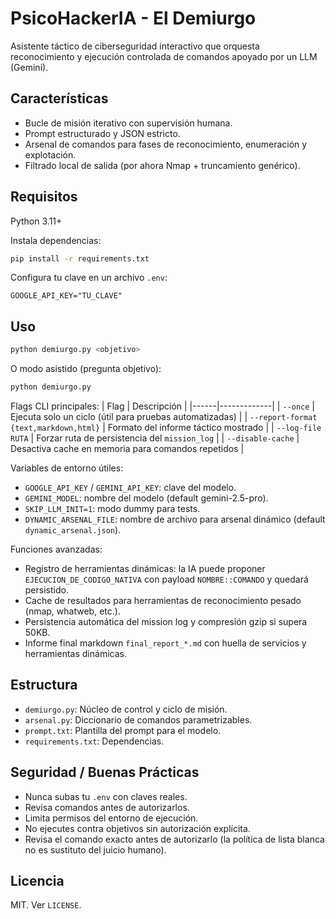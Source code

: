 # PsicoHackerIA - El Demiurgo

Asistente táctico de ciberseguridad interactivo que orquesta reconocimiento y ejecución controlada de comandos apoyado por un LLM (Gemini).

## Características
- Bucle de misión iterativo con supervisión humana.
- Prompt estructurado y JSON estricto.
- Arsenal de comandos para fases de reconocimiento, enumeración y explotación.
- Filtrado local de salida (por ahora Nmap + truncamiento genérico).

## Requisitos
Python 3.11+

Instala dependencias:
```bash
pip install -r requirements.txt
```
Configura tu clave en un archivo `.env`:
```
GOOGLE_API_KEY="TU_CLAVE"
```

## Uso
```bash
python demiurgo.py <objetivo>
```
O modo asistido (pregunta objetivo):
```bash
python demiurgo.py
```

Flags CLI principales:
| Flag | Descripción |
|------|-------------|
| `--once` | Ejecuta solo un ciclo (útil para pruebas automatizadas) |
| `--report-format {text,markdown,html}` | Formato del informe táctico mostrado |
| `--log-file RUTA` | Forzar ruta de persistencia del `mission_log` |
| `--disable-cache` | Desactiva cache en memoria para comandos repetidos |

Variables de entorno útiles:
- `GOOGLE_API_KEY` / `GEMINI_API_KEY`: clave del modelo.
- `GEMINI_MODEL`: nombre del modelo (default gemini-2.5-pro).
- `SKIP_LLM_INIT=1`: modo dummy para tests.
- `DYNAMIC_ARSENAL_FILE`: nombre de archivo para arsenal dinámico (default `dynamic_arsenal.json`).

Funciones avanzadas:
- Registro de herramientas dinámicas: la IA puede proponer `EJECUCION_DE_CODIGO_NATIVA` con payload `NOMBRE::COMANDO` y quedará persistido.
- Cache de resultados para herramientas de reconocimiento pesado (nmap, whatweb, etc.).
- Persistencia automática del mission log y compresión gzip si supera 50KB.
- Informe final markdown `final_report_*.md` con huella de servicios y herramientas dinámicas.

## Estructura
- `demiurgo.py`: Núcleo de control y ciclo de misión.
- `arsenal.py`: Diccionario de comandos parametrizables.
- `prompt.txt`: Plantilla del prompt para el modelo.
- `requirements.txt`: Dependencias.

## Seguridad / Buenas Prácticas
- Nunca subas tu `.env` con claves reales.
- Revisa comandos antes de autorizarlos.
- Limita permisos del entorno de ejecución.
- No ejecutes contra objetivos sin autorización explícita.
- Revisa el comando exacto antes de autorizarlo (la política de lista blanca no es sustituto del juicio humano).

## Licencia
MIT. Ver `LICENSE`.
